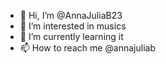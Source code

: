 - 👋 Hi, I’m @AnnaJuliaB23
- 👀 I’m interested in musics
- 🌱 I’m currently learning it
- 📫 How to reach me @annajuliab

<!---
AnnaJuliaB23/AnnaJuliaB23 is a ✨ special ✨ repository because its `README.md` (this file) appears on your GitHub profile.
You can click the Preview link to take a look at your changes.
--->
